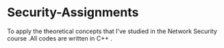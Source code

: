 # Security-Assignments

To apply the theoretical concepts that I've studied in the Network Security course .All codes are written in C++ .
